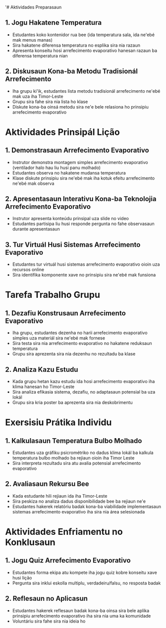 '# Aktividades Preparasaun

## 1. Jogu Hakatene Temperatura

- Estudantes koko kontenidor rua bee (ida temperatura sala, ida ne'ebé mak menus manas)
- Sira hakatene diferensa temperatura no esplika sira nia razaun
- Apresenta konseitu hosi arrefecimento evaporativo hanesan razaun ba diferensa temperatura nian

## 2. Diskusaun Kona-ba Metodu Tradisionál Arrefecimento

- Iha grupu ki'ik, estudantes lista metodu tradisionál arrefecimento ne'ebé mak uza iha Timor-Leste
- Grupu sira fahe sira nia lista ho klase
- Diskute kona-ba oinsá metodu sira ne'e bele relasiona ho prinsipiu arrefecimento evaporativo

# Aktividades Prinsipál Lição 

## 1. Demonstrasaun Arrefecimento Evaporativo

- Instrutor demonstra montagem simples arrefecimento evaporativo (ventilador halo hau liu husi panu molhado)
- Estudantes observa no hakatene mudansa temperatura
- Klase diskute prinsipiu sira ne'ebé mak iha kotuk efeitu arrefecimento ne'ebé mak observa

## 2. Apresentasaun Interativu Kona-ba Teknolojia Arrefecimento Evaporativo

- Instrutor apresenta konteúdu prinsipal uza slide no video
- Estudantes partisipa liu husi responde pergunta no fahe observasaun durante apresentasaun

## 3. Tur Virtuál Husi Sistemas Arrefecimento Evaporativo

- Estudantes tur virtuál husi sistemas arrefecimento evaporativo oioin uza recursos online
- Sira identifika komponente xave no prinsipiu sira ne'ebé mak funsiona

# Tarefa Trabalho Grupu

## 1. Dezafiu Konstrusaun Arrefecimento Evaporativo

- Iha grupu, estudantes dezenha no harii arrefecimento evaporativo simples uza materiál sira ne'ebé mak fornese
- Sira testa sira nia arrefecimento evaporativo no hakatene reduksaun temperatura
- Grupu sira aprezenta sira nia dezenhu no rezultadu ba klase

## 2. Analiza Kazu Estudu

- Kada grupu hetan kazu estudu ida hosi arrefecimento evaporativo iha klima hanesan ho Timor-Leste
- Sira analiza efikasia sistema, dezafiu, no adaptasaun potensial ba uza lokál
- Grupu sira kria poster ba aprezenta sira nia deskobrimentu

# Exersisiu Prátika Individu

## 1. Kalkulasaun Temperatura Bulbo Molhado

- Estudantes uza gráfiku psicrométriko no dadus klima lokál ba kalkula temperatura bulbo molhado ba rejiaun oioin iha Timor Leste
- Sira interpreta rezultadu sira atu avalia potensial arrefecimento evaporativo

## 2. Avaliasaun Rekursu Bee

- Kada estudante hili rejiaun ida iha Timor-Leste
- Sira peskiza no analiza dadus disponibilidade bee ba rejiaun ne'e
- Estudantes hakerek relatóriu badak kona-ba viabilidade implementasaun sistemas arrefecimento evaporativo iha sira nia área selesionada

# Aktividades Enfriamentu no Konklusaun

## 1. Jogu Quiz Arrefecimento Evaporativo

- Estudantes forma ekipa atu kompete iha jogu quiz kobre konseitu xave husi lição
- Pergunta sira inklui eskolla multiplu, verdadeiru/falsu, no resposta badak

## 2. Reflesaun no Aplicasun

- Estudantes hakerek reflesaun badak kona-ba oinsa sira bele aplika prinsipiu arrefecimento evaporativo iha sira nia uma ka komunidade
- Voluntáriu sira fahe sira nia ideia ho